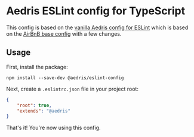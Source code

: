 # Aedris ESLint config for TypeScript

This config is based on the [vanilla Aedris config for ESLint](../eslint-config-vanilla) which is based on the [AirBnB base config](https://github.com/airbnb/javascript/tree/master/packages/eslint-config-airbnb-base) with a few changes.

## Usage

First, install the package:

```
npm install --save-dev @aedris/eslint-config
```

Next, create a `.eslintrc.json` file in your project root:

```json
{
	"root": true,
	"extends": "@aedris"
}
```

That's it! You're now using this config.
